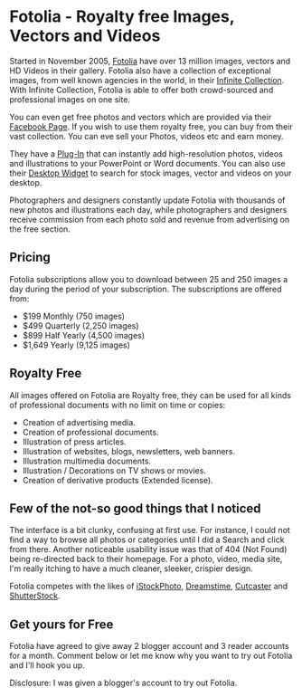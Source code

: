 # Fotolia - Royalty free Images, Vectors and Videos

Started in November 2005, <a href="http://www.fotolia.com/">Fotolia</a> have over 13 million images, vectors and HD Videos in their gallery. Fotolia also have a collection of exceptional images, from well known agencies in the world, in their <a href="http://www.fotolia.com/Info/Collection">Infinite Collection</a>. With Infinite Collection, Fotolia is able to offer both crowd-sourced and professional images on one site.

You can even get free photos and vectors which are provided via their <a href="https://www.facebook.com/Fotolia">Facebook Page</a>. If you wish to use them royalty free, you can buy from their vast collection. You can eve sell your Photos, videos etc and earn money.

They have a <a href="http://www.fotolia.com/ribbon2010">Plug-In</a> that can instantly add high-resolution photos, videos and illustrations to your PowerPoint or Word documents. You can also use their  <a href="http://www.fotolia.com/desktop">Desktop Widget</a> to search for stock images, vector and videos on your desktop.

Photographers and designers constantly update Fotolia with thousands of new photos and illustrations each day, while photographers and designers receive commission from each photo sold and revenue from advertising on the free section.

## Pricing

Fotolia subscriptions allow you to download between 25 and 250 images a day during the period of your subscription. The subscriptions are offered from:

- $199 Monthly (750 images)
- $499 Quarterly (2,250 images)
- $899 Half Yearly (4,500 images)
- $1,649 Yearly (9,125 images)

## Royalty Free

All images offered on Fotolia are Royalty free, they can be used for all kinds of professional documents with no limit on time or copies:

- Creation of advertising media.
- Creation of professional documents.
- Illustration of press articles.
- Illustration of websites, blogs, newsletters, web banners.
- Illustration multimedia documents.
- Illustration / Decorations on TV shows or movies.
- Creation of derivative products (Extended license).

## Few of the not-so good things that I noticed

The interface is a bit clunky, confusing at first use. For instance, I could not find a way to browse all photos or categories until I did a Search and click from there. Another noticeable usability issue was that of 404 (Not Found) being re-directed back to their homepage. For a photo, video, media site, I'm really itching to have a much cleaner, sleeker, crispier design.

Fotolia competes with the likes of <a href="http://www.istockphoto.com/">iStockPhoto</a>, <a href="http://www.dreamstime.com/">Dreamstime</a>, <a href="http://cutcaster.com/">Cutcaster</a> and <a href="http://www.shutterstock.com/">ShutterStock</a>.

## Get yours for Free

Fotolia have agreed to give away 2 blogger account and 3 reader accounts for a month. Comment below or let me know why you want to try out Fotolia and I'll hook you up.

Disclosure: I was given a blogger's account to try out Fotolia.
